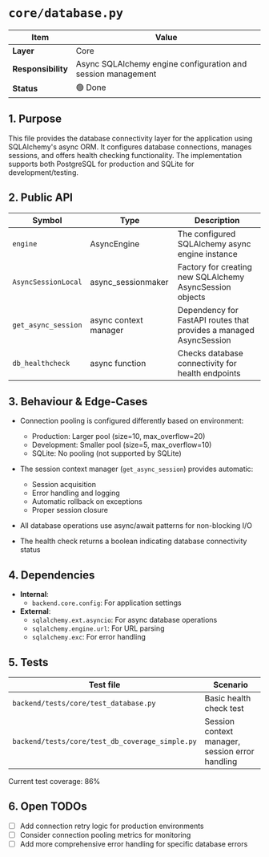 # `core/database.py`

| Item               | Value                                                        |
| ------------------ | ------------------------------------------------------------ |
| **Layer**          | Core                                                         |
| **Responsibility** | Async SQLAlchemy engine configuration and session management |
| **Status**         | 🟢 Done                                                      |

## 1. Purpose

This file provides the database connectivity layer for the application using SQLAlchemy's async ORM. It configures database connections, manages sessions, and offers health checking functionality. The implementation supports both PostgreSQL for production and SQLite for development/testing.

## 2. Public API

| Symbol              | Type                  | Description                                                        |
| ------------------- | --------------------- | ------------------------------------------------------------------ |
| `engine`            | AsyncEngine           | The configured SQLAlchemy async engine instance                    |
| `AsyncSessionLocal` | async_sessionmaker    | Factory for creating new SQLAlchemy AsyncSession objects           |
| `get_async_session` | async context manager | Dependency for FastAPI routes that provides a managed AsyncSession |
| `db_healthcheck`    | async function        | Checks database connectivity for health endpoints                  |

## 3. Behaviour & Edge-Cases

- Connection pooling is configured differently based on environment:
  - Production: Larger pool (size=10, max_overflow=20)
  - Development: Smaller pool (size=5, max_overflow=10)
  - SQLite: No pooling (not supported by SQLite)
- The session context manager (`get_async_session`) provides automatic:

  - Session acquisition
  - Error handling and logging
  - Automatic rollback on exceptions
  - Proper session closure

- All database operations use async/await patterns for non-blocking I/O
- The health check returns a boolean indicating database connectivity status

## 4. Dependencies

- **Internal**:
  - `backend.core.config`: For application settings
- **External**:
  - `sqlalchemy.ext.asyncio`: For async database operations
  - `sqlalchemy.engine.url`: For URL parsing
  - `sqlalchemy.exc`: For error handling

## 5. Tests

| Test file                                       | Scenario                                        |
| ----------------------------------------------- | ----------------------------------------------- |
| `backend/tests/core/test_database.py`           | Basic health check test                         |
| `backend/tests/core/test_db_coverage_simple.py` | Session context manager, session error handling |

Current test coverage: 86%

## 6. Open TODOs

- [ ] Add connection retry logic for production environments
- [ ] Consider connection pooling metrics for monitoring
- [ ] Add more comprehensive error handling for specific database errors
